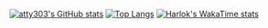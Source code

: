[![atty303's GitHub stats](https://github-readme-stats.vercel.app/api?username=atty303)](https://github.com/anuraghazra/github-readme-stats)
[![Top Langs](https://github-readme-stats.vercel.app/api/top-langs/?username=atty303)](https://github.com/anuraghazra/github-readme-stats)
[![Harlok's WakaTime stats](https://github-readme-stats.vercel.app/api/wakatime?username=atty303)](https://github.com/anuraghazra/github-readme-stats)
